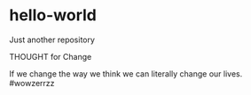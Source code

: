 # hello-world
Just another repository

THOUGHT for Change

If we change the way we think we can literally change our lives. #wowzerrzz
